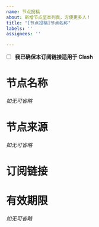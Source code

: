 ```yaml
---
name: 节点投稿
about: 新增节点至本列表，方便更多人！
title: "[节点投稿]节点名称"
labels: ''
assignees: ''

---
```


- [ ] **我已确保本订阅链接适用于 Clash**

# 节点名称
*如无可省略*

# 节点来源
*如无可省略*

# 订阅链接


# 有效期限
*如无可省略*
